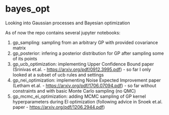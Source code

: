# bayes_opt
Looking into Gaussian processes and Bayesian optimization

As of now the repo contains several jupyter notebooks:

1) gp_sampling: sampling from an arbitrary GP with provided covariance matrix
2) gp_posterior: infering a posterior distribution for GP after sampling some of its points
3) gp_ucb_optimization: implementing Upper Confidence Bound paper (Srinivas et.al. - https://arxiv.org/pdf/0912.3995.pdf) - so far I only looked at a subset of ucb rules and settings
4) gp_nei_optimization: implementing Noise Expected Improvement paper (Letham et.al. - https://arxiv.org/pdf/1706.07094.pdf) - so far without constraints and with basic Monte Carlo sampling (no QMC)
5) gp_mcmc_ei_optimization: adding MCMC sampling of GP kernel hyperparameters during EI optimization (following advice in Snoek et.al. paper - https://arxiv.org/pdf/1206.2944.pdf)
